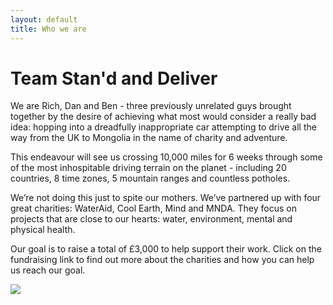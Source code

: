 ```yaml
---
layout: default
title: Who we are
---
```

# Team Stan'd and Deliver

We are Rich, Dan and Ben - three previously unrelated guys brought together by the desire of achieving what most would consider a really bad idea: hopping into a dreadfully inappropriate car attempting to drive all the way from the UK to Mongolia in the name of charity and adventure.

This endeavour will see us crossing 10,000 miles for 6 weeks through some of the most inhospitable driving terrain on the planet - including 20 countries, 8 time zones, 5 mountain ranges and countless potholes.

We’re not doing this just to spite our mothers. We’ve partnered up with four great charities: WaterAid, Cool Earth, Mind and MNDA. They focus on projects that are close to our hearts: water, environment, mental and physical health.

Our goal is to raise a total of £3,000 to help support their work. Click on the fundraising link to find out more about the charities and how you can help us reach our goal.

<img src="https://standanddeliver2018.github.io/assets/brand/idle-car.gif" style="zoom:100%">
